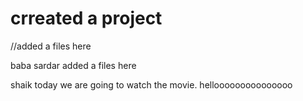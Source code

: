 # crreated  a project


//added a files here


baba sardar added a files here

shaik today we are going to watch the movie. hellooooooooooooooo
